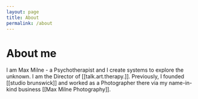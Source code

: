 ```yaml
---
layout: page
title: About
permalink: /about
---
```

# About me

I am Max Milne - a Psychotherapist and I create systems to explore the unknown. I am the Director of [[talk.art.therapy.]]. Previously, I founded [[studio brunswick]] and worked as a Photographer there via my name-in-kind business [[Max Milne Photography]]. 